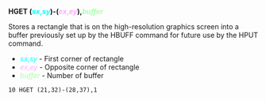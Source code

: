 **HGET (<span style="color:#00FFFF;">*sx*,*sy*</span>)-(<span style="color:#FFAAFF;">*ex*,*ey*</span>),<span style="color:#AAFFAA;">*buffer*</span>**

Stores a rectangle that is on the high-resolution graphics screen into a buffer previously set up by the HBUFF command for future use by the HPUT command.

- <span style="color:#00FFFF;">*sx*,*sy*</span> - First corner of rectangle
- <span style="color:#FFAAFF;">*ex*,*ey*</span> - Opposite corner of rectangle
- <span style="color:#AAFFAA;">*buffer*</span> - Number of buffer

```ecb2
10 HGET (21,32)-(28,37),1
```
